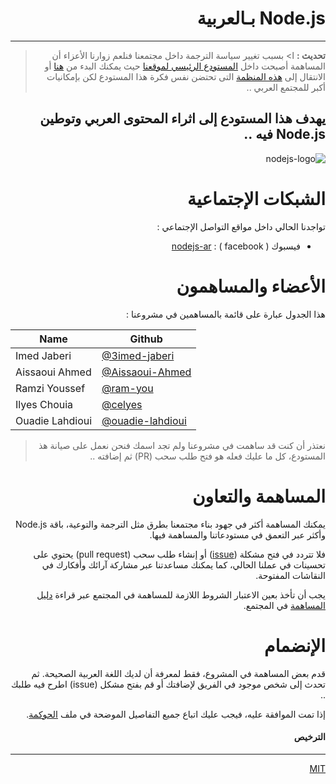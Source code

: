 
<div dir="rtl" lang="ar">

# Node.js بـالعربية
<!-- # nodejs-ar -->
---


>
> **تحديث :**
ا>
> بسبب تغيير سياسة الترجمة داخل مجتمعنا فنلعم زوارنا الأعزاء أن المساهمة أصبحت داخل [المستودع الرئيسي لموقعنا](https://github.com/nodejs/nodejs.org) حيث يمكنك البدء من [هنا](https://github.com/nodejs/nodejs.org/tree/master/locale/ar) أو الانتقال إلى [هذه المنظمة](https://github.com/node-ar) التى تحتضن نفس فكرة هذا المستودع لكن بإمكانيات أكبر للمجتمع العربي ..  
>


## يهدف هذا المستودع إلى اثراء المحتوى العربي وتوطين Node.js فيه .. 



![nodejs-logo](https://nodejs.org/static/images/logo-light.svg)

# الشبكات الإجتماعية

تواجدنا الحالي داخل مواقع التواصل الإجتماعي :

- فيسبوك ( facebook ) : [nodejs-ar](https://www.facebook.com/groups/node.ar/)
  
# الأعضاء والمساهمون

هذا الجدول عبارة على قائمة بالمساهمين في مشروعنا :
</div>

Name | Github 
---- | ------ 
Imed Jaberi | [@3imed-jaberi](https://github.com/3imed-jaberi)
Aissaoui Ahmed | [@Aissaoui-Ahmed](https://github.com/Aissaoui-Ahmed)
Ramzi Youssef | [@ram-you](https://github.com/ram-you)
Ilyes Chouia | [@celyes](https://github.com/celyes)
Ouadie Lahdioui | [@ouadie-lahdioui](https://github.com/ouadie-lahdioui)

<div dir="rtl" lang="ar">

>
> نعتذر أن كنت قد ساهمت في مشروعنا ولم تجد اسمك فنحن نعمل على صيانة هذ المستودع، كل ما عليك فعله هو فتح طلب سحب (PR) ثم إضافته .. 
> 

# المساهمة والتعاون
 
يمكنك المساهمة أكثر في جهود بناء مجتمعنا بطرق مثل الترجمة والتوعية، باقة Node.js وأكثر عبر التعمق في مستودعاتنا والمساهمة فيها.

فلا تتردد في فتح مشكلة ([issue](https://github.com/nodejs/nodejs-es/issues/new?title=Colaborador)) أو إنشاء طلب سحب (pull request) يحتوي على تحسينات في عملنا الحالي، كما يمكنك مساعدتنا عبر مشاركة آرائك وأفكارك في النقاشات المفتوحة.

يجب أن تأخذ بعين الاعتبار الشروط اللازمة للمساهمة في المجتمع عبر قراءة [دليل المساهمة](./CONTRIBUTING.md) في المجتمع. 

# الإنضمام

قدم بعض المساهمة في المشروع، فقط لمعرفة أن لديك اللغة العربية الصحيحة. ثم تحدث إلى شخص موجود في الفريق لإضافتك أو قم بفتح مشكل (issue) اطرح فيه طلبك .. 

إذا تمت الموافقة عليه، فيجب عليك اتباع جميع التفاصيل الموضحة في ملف [الحوكمة](https://github.com/nodejs/nodejs.org/blob/master/locale/ar/about/governance.md).


<!-- # Workflow -->


#### الترخيص
---
[MIT](https://choosealicense.com/licenses/mit/) 




 </div>
